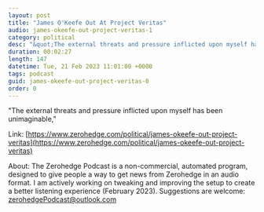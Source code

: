```yaml
---
layout: post
title: "James O'Keefe Out At Project Veritas"
audio: james-okeefe-out-project-veritas-1
category: political
desc: "&quot;The external threats and pressure inflicted upon myself has been unimaginable,&quot;"
duration: 00:02:27
length: 147
datetime: Tue, 21 Feb 2023 11:01:00 +0000
tags: podcast
guid: james-okeefe-out-project-veritas-0
order: 0
---
```

&quot;The external threats and pressure inflicted upon myself has been unimaginable,&quot;

Link: [https://www.zerohedge.com/political/james-okeefe-out-project-veritas](https://www.zerohedge.com/political/james-okeefe-out-project-veritas)

About: The Zerohedge Podcast is a non-commercial, automated program, designed to give people a way to get news from Zerohedge in an audio format.  I am actively working on tweaking and improving the setup to create a better listening experience (February 2023).  Suggestions are welcome: [zerohedgePodcast@outlook.com](mailto:zerohedgePodcast@outlook.com)